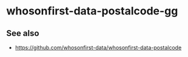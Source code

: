 # whosonfirst-data-postalcode-gg

## See also

* https://github.com/whosonfirst-data/whosonfirst-data-postalcode

